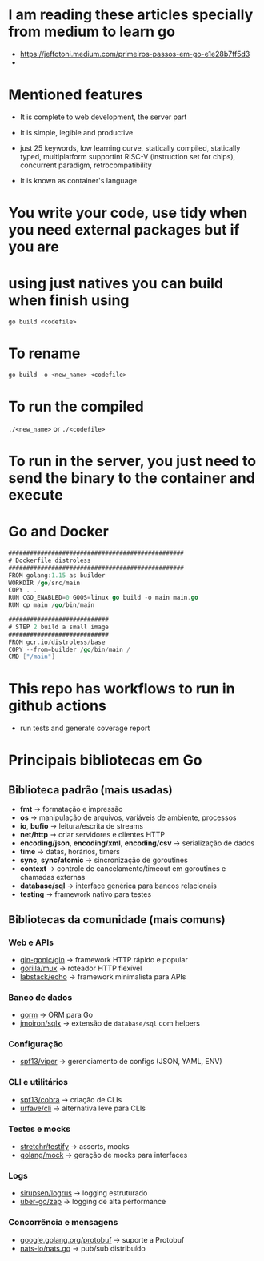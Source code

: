 # I am reading these articles specially from medium to learn go
- https://jeffotoni.medium.com/primeiros-passos-em-go-e1e28b7ff5d3
- 

# Mentioned features
- It is complete to web development, the server part
- It is simple, legible and productive
- just 25 keywords, low learning curve, statically compiled, statically typed, 
multiplatform supportint RISC-V (instruction set for chips), concurrent paradigm,
retrocompatibility

- It is known as container's language

# You write your code, use tidy when you need external packages but if you are
# using just natives you can build when finish using

`go build <codefile>`

# To rename 

`go build -o <new_name> <codefile>`

# To run the compiled

`./<new_name>` or `./<codefile>`

# To run in the server, you just need to send the binary to the container and execute

# Go and Docker

```go
#################################################
# Dockerfile distroless
#################################################
FROM golang:1.15 as builder
WORKDIR /go/src/main
COPY . .
RUN CGO_ENABLED=0 GOOS=linux go build -o main main.go
RUN cp main /go/bin/main

############################
# STEP 2 build a small image
############################
FROM gcr.io/distroless/base
COPY --from=builder /go/bin/main /
CMD ["/main"]
```

# This repo has workflows to run in github actions
- run tests and generate coverage report


# Principais bibliotecas em Go

## Biblioteca padrão (mais usadas)
- **fmt** → formatação e impressão
- **os** → manipulação de arquivos, variáveis de ambiente, processos
- **io**, **bufio** → leitura/escrita de streams
- **net/http** → criar servidores e clientes HTTP
- **encoding/json**, **encoding/xml**, **encoding/csv** → serialização de dados
- **time** → datas, horários, timers
- **sync**, **sync/atomic** → sincronização de goroutines
- **context** → controle de cancelamento/timeout em goroutines e chamadas externas
- **database/sql** → interface genérica para bancos relacionais
- **testing** → framework nativo para testes

## Bibliotecas da comunidade (mais comuns)
### Web e APIs
- [gin-gonic/gin](https://github.com/gin-gonic/gin) → framework HTTP rápido e popular
- [gorilla/mux](https://github.com/gorilla/mux) → roteador HTTP flexível
- [labstack/echo](https://github.com/labstack/echo) → framework minimalista para APIs

### Banco de dados
- [gorm](https://gorm.io) → ORM para Go
- [jmoiron/sqlx](https://github.com/jmoiron/sqlx) → extensão de `database/sql` com helpers

### Configuração
- [spf13/viper](https://github.com/spf13/viper) → gerenciamento de configs (JSON, YAML, ENV)

### CLI e utilitários
- [spf13/cobra](https://github.com/spf13/cobra) → criação de CLIs
- [urfave/cli](https://github.com/urfave/cli) → alternativa leve para CLIs

### Testes e mocks
- [stretchr/testify](https://github.com/stretchr/testify) → asserts, mocks
- [golang/mock](https://github.com/golang/mock) → geração de mocks para interfaces

### Logs
- [sirupsen/logrus](https://github.com/sirupsen/logrus) → logging estruturado
- [uber-go/zap](https://github.com/uber-go/zap) → logging de alta performance

### Concorrência e mensagens
- [google.golang.org/protobuf](https://pkg.go.dev/google.golang.org/protobuf) → suporte a Protobuf
- [nats-io/nats.go](https://github.com/nats-io/nats.go) → pub/sub distribuído